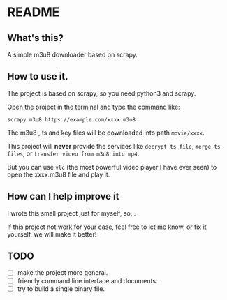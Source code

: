 # README

## What's this?

A simple m3u8 downloader based on scrapy.

## How to use it.

The project is based on scrapy, so you need python3 and scrapy.

Open the project in the terminal and type the command like:

```shell
scrapy m3u8 https://example.com/xxxx.m3u8
```

The m3u8 , ts and key files will be downloaded into path `movie/xxxx`.

This project will __never__ provide the services like `decrypt ts file`, `merge ts files`, or `transfer video from m3u8 into mp4`.

But you can use `vlc` (the most powerful video player I have ever seen) to open the xxxx.m3u8 file and play it.

## How can I help improve it

I wrote this small project just for myself, so...

If this project not work for your case, feel free to let me know, or fix it yourself, we will make it better!

## TODO

- [ ] make the project more general.
- [ ] friendly command line interface and documents.
- [ ] try to build a single binary file.